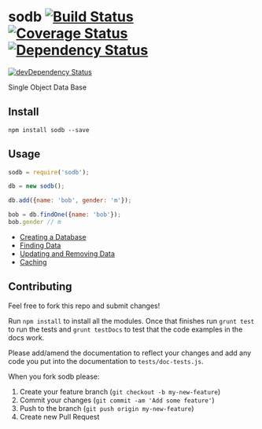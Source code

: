# sodb [![Build Status](https://travis-ci.org/Arcath/sodb.svg?branch=master)](https://travis-ci.org/Arcath/sodb) [![Coverage Status](https://coveralls.io/repos/Arcath/sodb/badge.svg)](https://coveralls.io/r/Arcath/sodb) [![Dependency Status](https://david-dm.org/arcath/sodb.svg)](https://david-dm.org/arcath/sodb)
[![devDependency Status](https://david-dm.org/arcath/sodb/dev-status.svg)](https://david-dm.org/arcath/sodb#info=devDependencies)

Single Object Data Base

## Install

```
npm install sodb --save
```

## Usage

```javascript
sodb = require('sodb');

db = new sodb();

db.add({name: 'bob', gender: 'm'});

bob = db.findOne({name: 'bob'});
bob.gender // m
```


 - [Creating a Database](docs/creating_a_database.markdown)
 - [Finding Data](docs/finding_data.markdown)
 - [Updating and Removing Data](docs/updating_and_removing_data.markdown)
 - [Caching](docs/caching.markdown)

## Contributing

Feel free to fork this repo and submit changes!

Run `npm install` to install all the modules. Once that finishes run `grunt test` to run the tests and `grunt testDocs` to test that the code examples in the docs work.

Please add/amend the documentation to reflect your changes and add any code you put into the documentation to `tests/doc-tests.js`.

When you fork sodb please:

1. Create your feature branch (`git checkout -b my-new-feature`)
2. Commit your changes (`git commit -am 'Add some feature'`)
3. Push to the branch (`git push origin my-new-feature`)
4. Create new Pull Request
